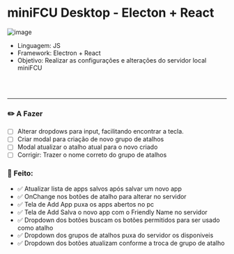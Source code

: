 # miniFCU Desktop - Electon + React

![image](https://github.com/user-attachments/assets/145537fa-bd57-419a-a342-85b9aebaf141)

- Linguagem: JS
- Framework: Electron + React
- Objetivo: Realizar as configurações e alterações do servidor local miniFCU

<br><br>

----

### ✏️ A Fazer
- [ ] Alterar dropdows para input, facilitando encontrar a tecla.
- [ ] Criar modal para criação de novo grupo de atalhos
- [ ] Modal atualizar o atalho atual para o novo criado
- [ ] Corrigir: Trazer o nome correto do grupo de atalhos

### 📙 Feito:

- ✅ Atualizar lista de apps salvos após salvar um novo app
- ✅ OnChange nos botões de atalho para alterar no servidor
- ✅ Tela de Add App puxa os apps abertos no pc
- ✅ Tela de Add Salva o novo app com o Friendly Name no servidor
- ✅ Dropdown dos botões buscam os botões permitidos para ser usado como atalho
- ✅ Dropdown dos grupos de atalhos puxa do servidor os disponiveis
- ✅ Dropdown dos botões atualizam conforme a troca de grupo de atalho
